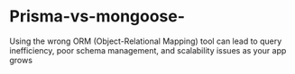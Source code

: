 # Prisma-vs-mongoose-
Using the wrong ORM (Object-Relational Mapping) tool can lead to query inefficiency, poor schema management, and scalability issues as your app grows
